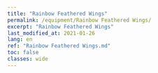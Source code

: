```yaml
---
title: "Rainbow Feathered Wings"
permalink: /equipment/Rainbow Feathered Wings/
excerpt: "Rainbow Feathered Wings"
last_modified_at: 2021-01-26
lang: en
ref: "Rainbow Feathered Wings.md"
toc: false
classes: wide
---
```


